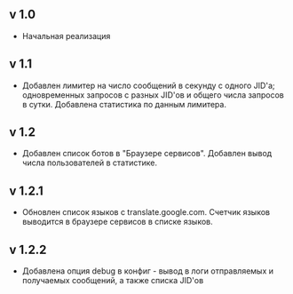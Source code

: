 ## v 1.0

* Начальная реализация

## v 1.1

* Добавлен лимитер на число сообщений в секунду с одного JID'а; одновременных запросов с разных JID'ов и общего числа запросов в сутки. Добавлена статистика по данным лимитера.

## v 1.2

* Добавлен список ботов в "Браузере сервисов". Добавлен вывод числа пользователей в статистике.

## v 1.2.1

* Обновлен список языков с translate.google.com. Счетчик языков выводится в браузере сервисов в списке языков.

## v 1.2.2

* Добавлена опция debug в конфиг - вывод в логи отправляемых и получаемых сообщений, а также списка JID'ов
